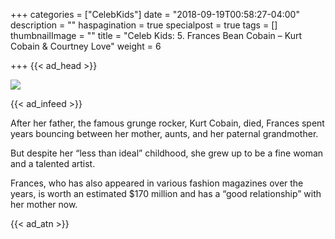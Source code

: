 +++
categories = ["CelebKids"]
date = "2018-09-19T00:58:27-04:00"
description = ""
haspagination = true
specialpost = true
tags = []
thumbnailImage = ""
title = "Celeb Kids: 5. Frances Bean Cobain – Kurt Cobain & Courtney Love"
weight = 6

+++
{{< ad_head >}}

![](/uploads/fgnghjkhjg.jpg)

{{< ad_infeed >}}

After her father, the famous grunge rocker, Kurt Cobain, died, Frances spent years bouncing between her mother, aunts, and her paternal grandmother.

But despite her “less than ideal” childhood, she grew up to be a fine woman and a talented artist.

Frances, who has also appeared in various fashion magazines over the years, is worth an estimated $170 million and has a “good relationship” with her mother now.

{{< ad_atn >}}
